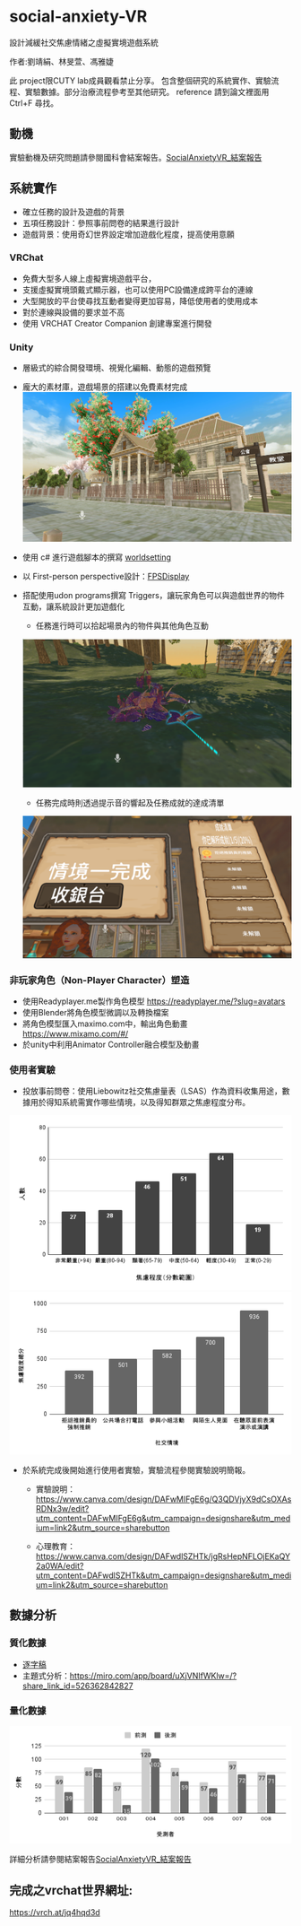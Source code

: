 # social-anxiety-VR
設計減緩社交焦慮情緒之虛擬實境遊戲系統

作者:劉靖絹、林旻萱、馮雅婕

此 project限CUTY lab成員觀看禁止分享。
包含整個研究的系統實作、實驗流程、實驗數據。部分治療流程參考至其他研究。
reference 請到論文裡面用 Ctrl+F 尋找。

## 動機
實驗動機及研究問題請參閱國科會結案報告。[SocialAnxietyVR_結案報告](SocialAnxietyVR_結案報告.pdf)

## 系統實作
- 確立任務的設計及遊戲的背景
- 五項任務設計：參照事前問卷的結果進行設計
- 遊戲背景：使用奇幻世界設定增加遊戲化程度，提高使用意願
### VRChat 
- 免費大型多人線上虛擬實境遊戲平台，
- 支援虛擬實境頭戴式顯示器，也可以使用PC設備達成跨平台的連線
- 大型開放的平台使尋找互動者變得更加容易，降低使用者的使用成本
- 對於連線與設備的要求並不高
- 使用 VRCHAT Creator Companion 創建專案進行開發
### Unity
- 層級式的綜合開發環境、視覺化編輯、動態的遊戲預覽
- 龐大的素材庫，遊戲場景的搭建以免費素材完成
![image](https://github.com/CutyLab/social-anxiety-VR/blob/main/picture/VRworld3.png)
- 使用 c# 進行遊戲腳本的撰寫 [worldsetting](assets/)
- 以 First-person perspective設計：[FPSDisplay](script/)
- 搭配使用udon programs撰寫 Triggers，讓玩家角色可以與遊戲世界的物件互動，讓系統設計更加遊戲化
   - 任務進行時可以拾起場景內的物件與其他角色互動

  ![image](https://github.com/CutyLab/social-anxiety-VR/blob/main/picture/vrworld1.png)


  - 任務完成時則透過提示音的響起及任務成就的達成清單

  ![image](https://github.com/CutyLab/social-anxiety-VR/blob/main/picture/vrworld2.png)

### 非玩家角色（Non-Player Character）塑造
- 使用Readyplayer.me製作角色模型
  https://readyplayer.me/?slug=avatars
- 使用Blender將角色模型微調以及轉換檔案
- 將角色模型匯入maximo.com中，輸出角色動畫
  https://www.mixamo.com/#/
- 於unity中利用Animator Controller融合模型及動畫

### 使用者實驗
- 投放事前問卷：使用Liebowitz社交焦慮量表（LSAS）作為資料收集用途，數據用於得知系統需實作哪些情境，以及得知群眾之焦慮程度分布。

![image](https://github.com/CutyLab/social-anxiety-VR/blob/main/picture/chart%20(2).png)
![image](https://github.com/CutyLab/social-anxiety-VR/blob/main/picture/chart%20(1).png)

- 於系統完成後開始進行使用者實驗，實驗流程參閱實驗說明簡報。
  - 實驗說明：
https://www.canva.com/design/DAFwMIFgE6g/Q3QDVjyX9dCsOXAsRDNx3w/edit?utm_content=DAFwMIFgE6g&utm_campaign=designshare&utm_medium=link2&utm_source=sharebutton

  - 心理教育：
https://www.canva.com/design/DAFwdlSZHTk/jgRsHepNFLOjEKaQY2a0WA/edit?utm_content=DAFwdlSZHTk&utm_campaign=designshare&utm_medium=link2&utm_source=sharebutton



## 數據分析
### 質化數據
- [逐字稿](訪談逐字稿.pdf)
- 主題式分析：https://miro.com/app/board/uXjVNIfWKlw=/?share_link_id=526362842827

### 量化數據
![image](https://github.com/CutyLab/social-anxiety-VR/blob/main/picture/chart%20(3).png)

詳細分析請參閱結案報告[SocialAnxietyVR_結案報告](SocialAnxietyVR_結案報告.pdf)


## 完成之vrchat世界網址:
https://vrch.at/jq4hqd3d


